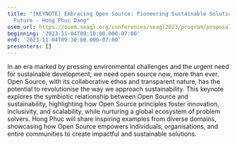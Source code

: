 ```yaml
---
title: "[KEYNOTE] Embracing Open Source: Pioneering Sustainable Solutions for a Thriving
  Future - Hong Phuc Dang"
osem_url: https://osem.seagl.org/conferences/seagl2023/program/proposals/1015
beginning: '2023-11-04T09:10:00.000-07:00'
end: '2023-11-04T09:30:00.000-07:00'
presenters: []
---
```


In an era marked by pressing environmental challenges and the urgent need for sustainable development, we need open source now, more than ever. Open Source, with its collaborative ethos and transparent nature, has the potential to revolutionise the way we approach sustainability. This keynote explores the symbiotic relationship between Open Source and sustainability, highlighting how Open Source principles foster innovation, inclusivity, and scalability, while nurturing a global ecosystem of problem solvers. Hong Phuc will share inspiring examples from diverse domains, showcasing how Open Source empowers individuals, organisations, and entire communities to create impactful and sustainable solutions.
